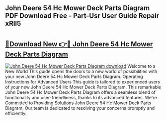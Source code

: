 ## John Deere 54 Hc Mower Deck Parts Diagram PDF Download Free - Part-Usr User Guide Repair xRII5

# <h2><a href="http://dfqw5nq.blite.top/?on=John+Deere+54+Hc+Mower+Deck+Parts+Diagram">🔗Download New 👉🔴 John Deere 54 Hc Mower Deck Parts Diagram</a></h2>

[![John Deere 54 Hc Mower Deck Parts Diagram download](https://i.imgur.com/lujVjoI.png)](http://dfqw5nq.blite.top/?on=John+Deere+54+Hc+Mower+Deck+Parts+Diagram)
Welcome to a New World This guide opens the doors to a new world of possibilities with your new John Deere 54 Hc Mower Deck Parts Diagram. Operating Instructions for Advanced Users This guide is tailored to experienced users of your new John Deere 54 Hc Mower Deck Parts Diagram. This remarkable John Deere 54 Hc Mower Deck Parts Diagram offers a seamless blend of functionality and user-friendliness, thanks to its advanced features. We're Committed to Providing Solutions John Deere 54 Hc Mower Deck Parts Diagram. Our team is dedicated to resolving your concerns promptly and efficiently.

